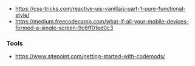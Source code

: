 - https://css-tricks.com/reactive-uis-vanillajs-part-1-pure-functional-style/
- https://medium.freecodecamp.com/what-if-all-your-mobile-devices-formed-a-single-screen-9c6ff01ed0c3

### Tools
- https://www.sitepoint.com/getting-started-with-codemods/
